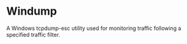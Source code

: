 # Windump
A Windows tcpdump-esc utility used for monitoring traffic following a specified traffic filter.
